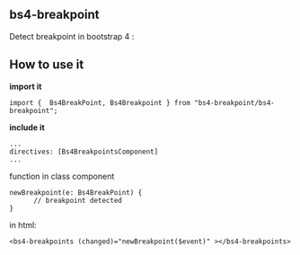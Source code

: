 ## bs4-breakpoint ##


Detect breakpoint in bootstrap 4  :

How to use it
-------------

**import it**

    import {  Bs4BreakPoint, Bs4Breakpoint } from "bs4-breakpoint/bs4-breakpoint";

**include it**

    ...
    directives: [Bs4BreakpointsComponent]
    ...

function in class component

    newBreakpoint(e: Bs4BreakPoint) {
          // breakpoint detected
    }

in html:

    <bs4-breakpoints (changed)="newBreakpoint($event)" ></bs4-breakpoints>


